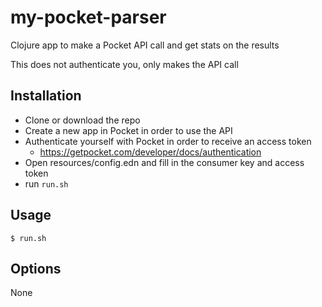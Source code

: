 # my-pocket-parser

Clojure app to make a Pocket API call and get stats on the results

This does not authenticate you, only makes the API call

## Installation

- Clone or download the repo
- Create a new app in Pocket in order to use the API
- Authenticate yourself with Pocket in order to receive an access token
  - https://getpocket.com/developer/docs/authentication
- Open resources/config.edn and fill in the consumer key and access token
- run `run.sh`

## Usage

    $ run.sh

## Options

None
